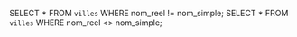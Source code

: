 SELECT * FROM `villes` WHERE nom_reel != nom_simple;
SELECT * FROM `villes` WHERE nom_reel <> nom_simple;